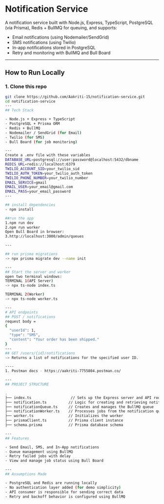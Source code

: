 # Notification Service

A notification service built with Node.js, Express, TypeScript, PostgreSQL (via Prisma), Redis + BullMQ for queuing, and supports:
- Email notifications (using Nodemailer/SendGrid)
- SMS notifications (using Twilio)
- In-app notifications stored in PostgreSQL
- Retry and monitoring with BullMQ and Bull Board

---
## How to Run Locally

### 1. Clone this repo
```bash
git clone https://github.com/Aakriti-15/notification-service.git
cd notification-service
---
## Tech Stack

- Node.js + Express + TypeScript
- PostgreSQL + Prisma ORM
- Redis + BullMQ
- Nodemailer / SendGrid (for Email)
- Twilio (for SMS)
- Bull Board (for job monitoring)

---
Create a .env file with these variables
DATABASE_URL=postgresql://user:password@localhost:5432/dbname
REDIS_URL=redis://localhost:6379
TWILIO_ACCOUNT_SID=your_twilio_sid
TWILIO_AUTH_TOKEN=your_twilio_auth_token
TWILIO_PHONE_NUMBER=your_twilio_number
EMAIL_SERVICE=gmail
EMAIL_USER=your_email@gmail.com
EMAIL_PASS=your_email_password
---

## install dependencies
- npm install

##run the app
1.npm run dev
2.npm run worker
Open Bull Board in browser:
3.http://localhost:3000/admin/queues

---

## run prisma migrations
-> npx prisma migrate dev --name init

---
## Start the server and worker
open two terminal windows:
TERMINAL 1(API Server)
-> npx ts-node index.ts

TERMINAL 2(Worker)
-> npx ts-node worker.ts

---
# API endpoints
## POST / notifications
request body =
{
  "userId": 1,
  "type": "SMS",
  "content": "Your order has been shipped."
}
---
## GET /users/{id}/notifications
-> Returns a list of notifications for the specified user ID.

----
1. Postman docs - https://aakriti-7755804.postman.co/

---
## PROJECT STRUCTURE

.
├── index.ts                  // Sets up the Express server and API routes
├── notification.ts          // Logic for creating and retrieving notifications
├── notificationQueue.ts     // Creates and manages the BullMQ queue
├── notificationWorker.ts    // Processes jobs from the notification queue
├── worker.ts                // Initializes the worker
├── prismaClient.ts          // Prisma client instance
├── schema.prisma            // Prisma database schema

---
## Features

- Send Email, SMS, and In-App notifications
- Queue management using BullMQ
- Retry failed jobs with delay
- View and manage job status using Bull Board

---
## Assumptions Made

- PostgreSQL and Redis are running locally
- No authentication layer added (for demo simplicity)
- API consumer is responsible for sending correct data
- Retry and backoff behavior is configured using BullMQ






